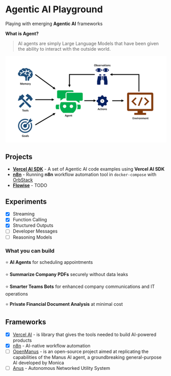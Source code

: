 # Agentic AI Playground

Playing with emerging **Agentic AI** frameworks

**What is Agent?**

> AI agents are simply Large Language Models that have been given the ability to interact with the outside world.

![image info](./docs/images/what-is-agent.png)

## Projects

- **[Vercel AI SDK](./docs/ai-sdk.md)** - A set of Agentic AI code examples using **Vercel AI SDK**
- **[n8n](./docs/n8n.md)** - Running **n8n** workflow automation tool in `docker-compose` with [OrbStack](https://docs.orbstack.dev/docker/domains)
- **[Flowise](https://flowiseai.com/)** - TODO

## Experiments

- [x] Streaming
- [x] Function Calling
- [x] Structured Outputs
- [ ] Developer Messages
- [ ] Reasoning Models

### What you can build

⭐️ **AI Agents** for scheduling appointments

⭐️ **Summarize Company PDFs** securely without data leaks

⭐️ **Smarter Teams Bots** for enhanced company communications and IT operations

⭐️ **Private Financial Document Analysis** at minimal cost

## Frameworks

- [x] [Vercel AI](https://sdk.vercel.ai/) - is library that gives the tools needed to build AI-powered products
- [x] [n8n](https://n8n.io/) - AI-native workflow automation
- [ ] [OpenManus](https://github.com/henryalps/OpenManus) - is an open-source project aimed at replicating the capabilities of the Manus AI agent, a groundbreaking general-purpose AI developed by Monica
- [ ] [Anus](https://github.com/nikmcfly/ANUS) - Autonomous Networked Utility System
